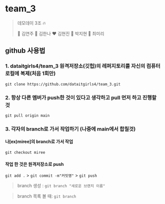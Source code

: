 # team_3

> 데모데이 3조 :fire:
>
> :black_heart: 김연주 :blue_heart: 김한나 :heart: 김현진 :green_heart: 박지현 :purple_heart: 최미리

## github 사용법

### 1. dataitgirls4/team_3 원격저장소(깃헙)의 레퍼지토리를 자신의 컴퓨터 로컬에 복제(처음 1회만)

`git clone https://github.com/dataitgirls4/team_3.git`

### 2. 항상 다른 멤버가 push한 것이 있다고 생각하고 pull 먼저 하고 진행할 것

`git pull origin main`

### 3. 각자의 branch로 가서 작업하기 (나중에 main에서 합칠것)

#### 나[ex)miree]의 branch로 가서 작업 

`git checkout miree`

#### 작업 한 것은 원격저장소로 push

`git add .` > `git commit -m"커밋명"` > `git push`

> branch 생성 : `git branch "새로운 브랜치 이름"`

> branch 목록 볼 때: `git branch`



